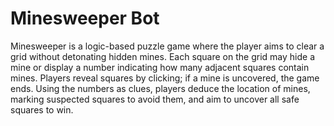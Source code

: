 # Minesweeper Bot  
Minesweeper is a logic-based puzzle game where the player aims to clear a grid without detonating hidden mines. Each square on the grid may hide a mine or display a number indicating how many adjacent squares contain mines.  Players reveal squares by clicking; if a mine is uncovered, the game ends. Using the numbers as clues, players deduce the location of mines, marking suspected squares to avoid them, and aim to uncover all safe squares to win.
